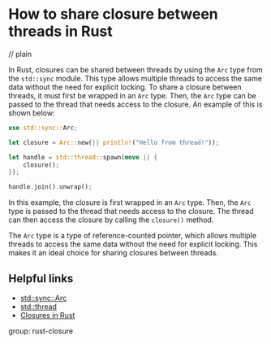 # How to share closure between threads in Rust
// plain

In Rust, closures can be shared between threads by using the `Arc` type from the `std::sync` module. This type allows multiple threads to access the same data without the need for explicit locking. To share a closure between threads, it must first be wrapped in an `Arc` type. Then, the `Arc` type can be passed to the thread that needs access to the closure. An example of this is shown below:
```rust
use std::sync::Arc;

let closure = Arc::new(|| println!("Hello from thread!"));

let handle = std::thread::spawn(move || {
    closure();
});

handle.join().unwrap();
```
In this example, the closure is first wrapped in an `Arc` type. Then, the `Arc` type is passed to the thread that needs access to the closure. The thread can then access the closure by calling the `closure()` method.

The `Arc` type is a type of reference-counted pointer, which allows multiple threads to access the same data without the need for explicit locking. This makes it an ideal choice for sharing closures between threads.

## Helpful links
- [std::sync::Arc](https://doc.rust-lang.org/std/sync/struct.Arc.html)
- [std::thread](https://doc.rust-lang.org/std/thread/index.html)
- [Closures in Rust](https://doc.rust-lang.org/book/ch13-01-closures.html)

group: rust-closure